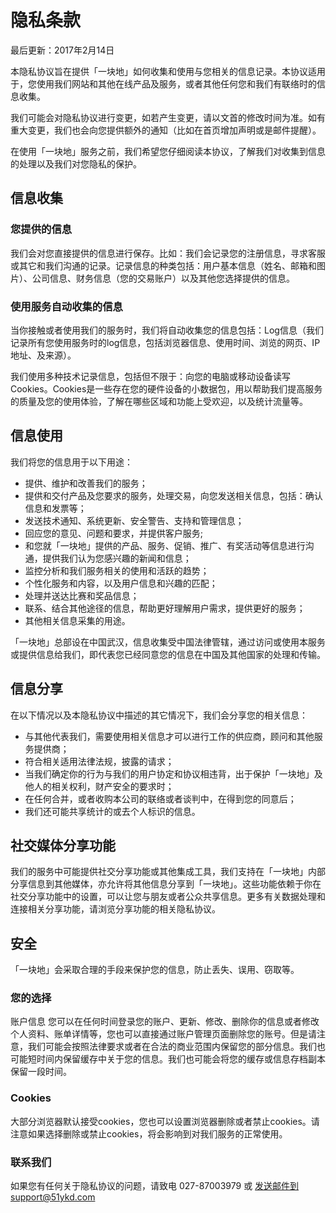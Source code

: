 # 隐私条款

最后更新：2017年2月14日

本隐私协议旨在提供「一块地」如何收集和使用与您相关的信息记录。本协议适用于，您使用我们网站和其他在线产品及服务，或者其他任何您和我们有联络时的信息收集。

我们可能会对隐私协议进行变更，如若产生变更，请以文首的修改时间为准。如有重大变更，我们也会向您提供额外的通知（比如在首页增加声明或是邮件提醒）。

在使用「一块地」服务之前，我们希望您仔细阅读本协议，了解我们对收集到信息的处理以及我们对您隐私的保护。

## 信息收集

### 您提供的信息

我们会对您直接提供的信息进行保存。比如：我们会记录您的注册信息，寻求客服或其它和我们沟通的记录。记录信息的种类包括：用户基本信息（姓名、邮箱和图片）、公司信息、财务信息（您的交易账户）以及其他您选择提供的信息。

### 使用服务自动收集的信息

当你接触或者使用我们的服务时，我们将自动收集您的信息包括：Log信息（我们记录所有您使用服务时的log信息，包括浏览器信息、使用时间、浏览的网页、IP地址、及来源）。

我们使用多种技术记录信息，包括但不限于：向您的电脑或移动设备读写Cookies。Cookies是一些存在您的硬件设备的小数据包，用以帮助我们提高服务的质量及您的使用体验，了解在哪些区域和功能上受欢迎，以及统计流量等。

## 信息使用

我们将您的信息用于以下用途：

* 提供、维护和改善我们的服务；
* 提供和交付产品及您要求的服务，处理交易，向您发送相关信息，包括：确认信息和发票等；
* 发送技术通知、系统更新、安全警告、支持和管理信息；
* 回应您的意见、问题和要求，并提供客户服务;
* 和您就「一块地」提供的产品、服务、促销、推广、有奖活动等信息进行沟通，提供我们认为您感兴趣的新闻和信息；
* 监控分析和我们服务相关的使用和活跃的趋势；
* 个性化服务和内容，以及用户信息和兴趣的匹配；
* 处理并送达比赛和奖品信息；
* 联系、结合其他途径的信息，帮助更好理解用户需求，提供更好的服务；
* 其他相关信息采集的用途。

「一块地」总部设在中国武汉，信息收集受中国法律管辖，通过访问或使用本服务或提供信息给我们，即代表您已经同意您的信息在中国及其他国家的处理和传输。

## 信息分享

在以下情况以及本隐私协议中描述的其它情况下，我们会分享您的相关信息：

* 与其他代表我们，需要使用相关信息才可以进行工作的供应商，顾问和其他服务提供商；
* 符合相关适用法律法规，披露的请求；
* 当我们确定你的行为与我们的用户协定和协议相违背，出于保护「一块地」及他人的相关权利，财产安全的要求时；
* 在任何合并，或者收购本公司的联络或者谈判中，在得到您的同意后；
* 我们还可能共享统计的或去个人标识的信息。

## 社交媒体分享功能

我们的服务中可能提供社交分享功能或其他集成工具，我们支持在「一块地」内部分享信息到其他媒体，亦允许将其他信息分享到「一块地」。这些功能依赖于你在社交分享功能中的设置，可以让您与朋友或者公众共享信息。更多有关数据处理和连接相关分享功能，请浏览分享功能的相关隐私协议。

## 安全

「一块地」会采取合理的手段来保护您的信息，防止丢失、误用、窃取等。

### 您的选择

账户信息 您可以在任何时间登录您的账户、更新、修改、删除你的信息或者修改个人资料、账单详情等，您也可以直接通过账户管理页面删除您的账号。但是请注意，我们可能会按照法律要求或者在合法的商业范围内保留您的部分信息。我们也可能短时间内保留缓存中关于您的信息。我们也可能会将您的缓存或信息存档副本保留一段时间。

### Cookies

大部分浏览器默认接受cookies，您也可以设置浏览器删除或者禁止cookies。请注意如果选择删除或禁止cookies，将会影响到对我们服务的正常使用。

### 联系我们

如果您有任何关于隐私协议的问题，请致电 027-87003979 或 发送邮件到support@51ykd.com

